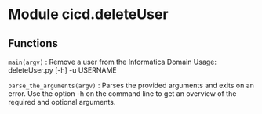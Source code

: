Module cicd.deleteUser
======================

Functions
---------

    
`main(argv)`
:   Remove a user from the Informatica Domain
    Usage: deleteUser.py [-h] -u USERNAME

    
`parse_the_arguments(argv)`
:   Parses the provided arguments and exits on an error.
    Use the option -h on the command line to get an overview of the required and optional arguments.